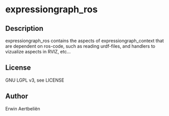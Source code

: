 # expressiongraph\_ros 


## Description

expressiongraph_ros contains the aspects of expressiongraph_context that are
dependent on ros-code, such as reading urdf-files, and handlers to vizualize 
aspects in RVIZ, etc...


## License

GNU LGPL v3, see LICENSE

## Author

Erwin Aertbeliën